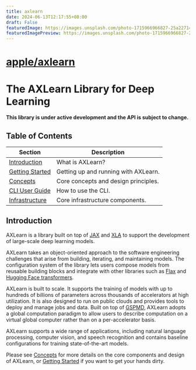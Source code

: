 ```yaml
---
title: axlearn
date: 2024-06-13T12:17:55+08:00
draft: False
featuredImage: https://images.unsplash.com/photo-1715966966827-25a227141ee9?ixid=M3w0NjAwMjJ8MHwxfHJhbmRvbXx8fHx8fHx8fDE3MTgyNTIyMjh8&ixlib=rb-4.0.3
featuredImagePreview: https://images.unsplash.com/photo-1715966966827-25a227141ee9?ixid=M3w0NjAwMjJ8MHwxfHJhbmRvbXx8fHx8fHx8fDE3MTgyNTIyMjh8&ixlib=rb-4.0.3
---
```


# [apple/axlearn](https://github.com/apple/axlearn)

# The AXLearn Library for Deep Learning

**This library is under active development and the API is subject to change.**

## Table of Contents

| Section | Description |
| - | - |
| [Introduction](#introduction) | What is AXLearn? |
| [Getting Started](docs/01-start.md) | Getting up and running with AXLearn. |
| [Concepts](docs/02-concepts.md) | Core concepts and design principles. |
| [CLI User Guide](docs/03-cli.md) | How to use the CLI. |
| [Infrastructure](docs/04-infrastructure.md) | Core infrastructure components. |

## Introduction

AXLearn is a library built on top of [JAX](https://jax.readthedocs.io/) and
[XLA](https://www.tensorflow.org/xla) to support the development of large-scale deep learning models.

AXLearn takes an object-oriented approach to the software engineering challenges that arise from
building, iterating, and maintaining models.
The configuration system of the library lets users compose models from reusable building blocks and
integrate with other libraries such as [Flax](https://flax.readthedocs.io/) and
[Hugging Face transformers](https://github.com/huggingface/transformers).

AXLearn is built to scale.
It supports the training of models with up to hundreds of billions of parameters across thousands of
accelerators at high utilization.
It is also designed to run on public clouds and provides tools to deploy and manage jobs and data.
Built on top of [GSPMD](https://arxiv.org/abs/2105.04663), AXLearn adopts a global computation
paradigm to allow users to describe computation on a virtual global computer rather than on a
per-accelerator basis.

AXLearn supports a wide range of applications, including natural language processing, computer
vision, and speech recognition and contains baseline configurations for training state-of-the-art
models.

Please see [Concepts](docs/02-concepts.md) for more details on the core components and design of AXLearn, or [Getting Started](docs/01-start.md) if you want to get your hands dirty.
